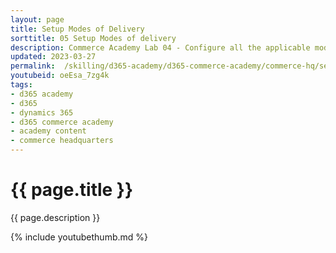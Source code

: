 ```yaml
---
layout: page
title: Setup Modes of Delivery
sorttitle: 05 Setup Modes of delivery
description: Commerce Academy Lab 04 - Configure all the applicable modes of delivery for the newly created online store.
updated: 2023-03-27
permalink:  /skilling/d365-academy/d365-commerce-academy/commerce-hq/setupmodesofdelivery
youtubeid: oeEsa_7zg4k
tags: 
- d365 academy
- d365
- dynamics 365
- d365 commerce academy
- academy content
- commerce headquarters
---
```


# {{ page.title }}

{{ page.description }}

{% include youtubethumb.md %}